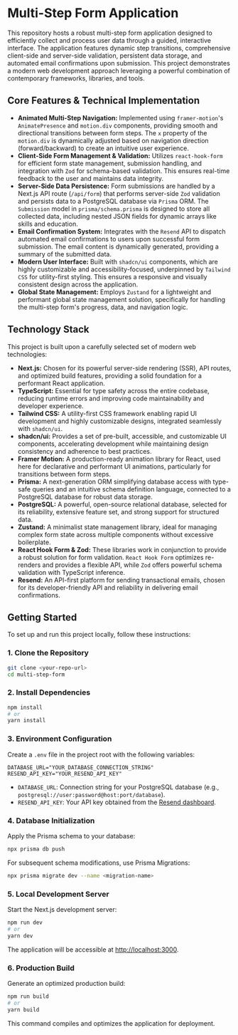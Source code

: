 # Multi-Step Form Application

This repository hosts a robust multi-step form application designed to efficiently collect and process user data through a guided, interactive interface. The application features dynamic step transitions, comprehensive client-side and server-side validation, persistent data storage, and automated email confirmations upon submission. This project demonstrates a modern web development approach leveraging a powerful combination of contemporary frameworks, libraries, and tools.

## Core Features & Technical Implementation

- **Animated Multi-Step Navigation:** Implemented using `framer-motion`'s `AnimatePresence` and `motion.div` components, providing smooth and directional transitions between form steps. The `x` property of the `motion.div` is dynamically adjusted based on navigation direction (forward/backward) to create an intuitive user experience.
- **Client-Side Form Management & Validation:** Utilizes `react-hook-form` for efficient form state management, submission handling, and integration with `Zod` for schema-based validation. This ensures real-time feedback to the user and maintains data integrity.
- **Server-Side Data Persistence:** Form submissions are handled by a Next.js API route (`/api/form`) that performs server-side `Zod` validation and persists data to a PostgreSQL database via `Prisma` ORM. The `Submission` model in `prisma/schema.prisma` is designed to store all collected data, including nested JSON fields for dynamic arrays like skills and education.
- **Email Confirmation System:** Integrates with the `Resend` API to dispatch automated email confirmations to users upon successful form submission. The email content is dynamically generated, providing a summary of the submitted data.
- **Modern User Interface:** Built with `shadcn/ui` components, which are highly customizable and accessibility-focused, underpinned by `Tailwind CSS` for utility-first styling. This ensures a responsive and visually consistent design across the application.
- **Global State Management:** Employs `Zustand` for a lightweight and performant global state management solution, specifically for handling the multi-step form's progress, data, and navigation logic.

## Technology Stack

This project is built upon a carefully selected set of modern web technologies:

- **Next.js:** Chosen for its powerful server-side rendering (SSR), API routes, and optimized build features, providing a solid foundation for a performant React application.
- **TypeScript:** Essential for type safety across the entire codebase, reducing runtime errors and improving code maintainability and developer experience.
- **Tailwind CSS:** A utility-first CSS framework enabling rapid UI development and highly customizable designs, integrated seamlessly with `shadcn/ui`.
- **shadcn/ui:** Provides a set of pre-built, accessible, and customizable UI components, accelerating development while maintaining design consistency and adherence to best practices.
- **Framer Motion:** A production-ready animation library for React, used here for declarative and performant UI animations, particularly for transitions between form steps.
- **Prisma:** A next-generation ORM simplifying database access with type-safe queries and an intuitive schema definition language, connected to a PostgreSQL database for robust data storage.
- **PostgreSQL:** A powerful, open-source relational database, selected for its reliability, extensive feature set, and strong support for structured data.
- **Zustand:** A minimalist state management library, ideal for managing complex form state across multiple components without excessive boilerplate.
- **React Hook Form & Zod:** These libraries work in conjunction to provide a robust solution for form validation. `React Hook Form` optimizes re-renders and provides a flexible API, while `Zod` offers powerful schema validation with TypeScript inference.
- **Resend:** An API-first platform for sending transactional emails, chosen for its developer-friendly API and reliability in delivering email confirmations.

## Getting Started

To set up and run this project locally, follow these instructions:

### 1. Clone the Repository

```bash
git clone <your-repo-url>
cd multi-step-form
```

### 2. Install Dependencies

```bash
npm install
# or
yarn install
```

### 3. Environment Configuration

Create a `.env` file in the project root with the following variables:

```
DATABASE_URL="YOUR_DATABASE_CONNECTION_STRING"
RESEND_API_KEY="YOUR_RESEND_API_KEY"
```

- `DATABASE_URL`: Connection string for your PostgreSQL database (e.g., `postgresql://user:password@host:port/database`).
- `RESEND_API_KEY`: Your API key obtained from the [Resend dashboard](https://resend.com/).

### 4. Database Initialization

Apply the Prisma schema to your database:

```bash
npx prisma db push
```

For subsequent schema modifications, use Prisma Migrations:

```bash
npx prisma migrate dev --name <migration-name>
```

### 5. Local Development Server

Start the Next.js development server:

```bash
npm run dev
# or
yarn dev
```

The application will be accessible at [http://localhost:3000](http://localhost:3000).

### 6. Production Build

Generate an optimized production build:

```bash
npm run build
# or
yarn build
```

This command compiles and optimizes the application for deployment.
